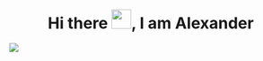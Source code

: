 <div align = "center">
<h1 align = "center" >Hi there <img src="https://media.giphy.com/media/hvRJCLFzcasrR4ia7z/giphy.gif" width="35">, I am Alexander</h1> 
</div>
<img src = "https://mbblancabelzunce.com/wp-content/uploads/2024/05/360_F_419176802_9s4AoYMfzxDt3kaSYV55whCkTB76NsHN.jpg">

<!--
**alexanci05/alexanci05** is a ✨ _special_ ✨ repository because its `README.md` (this file) appears on your GitHub profile.

Here are some ideas to get you started:

- 🔭 I’m currently working on ...
- 🌱 I’m currently learning ...
- 👯 I’m looking to collaborate on ...
- 🤔 I’m looking for help with ...
- 💬 Ask me about ...
- 📫 How to reach me: ...
- 😄 Pronouns: ...
- ⚡ Fun fact: ...
-

